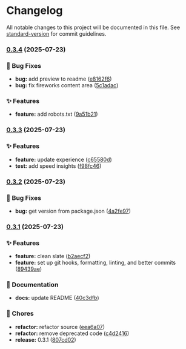 # Changelog

All notable changes to this project will be documented in this file. See [standard-version](https://github.com/conventional-changelog/standard-version) for commit guidelines.

### [0.3.4](https://github.com/engelde/portfolio/compare/v0.3.3...v0.3.4) (2025-07-23)

### 🐛 Bug Fixes

- **bug:** add preview to readme ([e8162f6](https://github.com/engelde/portfolio/commit/e8162f656656900cbb97cdfa8fd88cbbb88db5c7))
- **bug:** fix fireworks content area ([5c1adac](https://github.com/engelde/portfolio/commit/5c1adac4e546cc461b6bbd5c8694e9d8af59d059))

### ✨ Features

- **feature:** add robots.txt ([9a51b21](https://github.com/engelde/portfolio/commit/9a51b21dc9d6a4a02450082eab78971dd9343d49))

### [0.3.3](https://github.com/engelde/portfolio/compare/v0.3.2...v0.3.3) (2025-07-23)

### ✨ Features

- **feature:** update experience ([c65580d](https://github.com/engelde/portfolio/commit/c65580d777a26a038fa9f8f2918d94543ba1bd00))
- **test:** add speed insights ([f98fc46](https://github.com/engelde/portfolio/commit/f98fc465a59c787fd8ac76a5ac7a28c8e5b23f7e))

### [0.3.2](https://github.com/engelde/portfolio/compare/v0.3.1...v0.3.2) (2025-07-23)

### 🐛 Bug Fixes

- **bug:** get version from package.json ([4a2fe97](https://github.com/engelde/portfolio/commit/4a2fe97871571bb67cc645d67875671193a0f3e4))

### [0.3.1](https://github.com/engelde/portfolio/compare/v0.2.6...v0.3.1) (2025-07-23)

### ✨ Features

- **feature:** clean slate ([b2aecf2](https://github.com/engelde/portfolio/commit/b2aecf256b9459c07d56bd51b98f8eb45ce708d7))
- **feature:** set up git hooks, formatting, linting, and better commits ([89439ae](https://github.com/engelde/portfolio/commit/89439aec404241eb8a65b2862b9f6283da7dc41d))

### 📝 Documentation

- **docs:** update README ([40c3dfb](https://github.com/engelde/portfolio/commit/40c3dfbf9b74f1f44ebafaceec19ae93cb743e52))

### 🚚 Chores

- **refactor:** refactor source ([eea6a07](https://github.com/engelde/portfolio/commit/eea6a07786e07aa3e7cb9c3dc43320124daf64bc))
- **refactor:** remove deprecated code ([c4d2416](https://github.com/engelde/portfolio/commit/c4d2416f8b18af0babf3880160e22debf23ee61e))
- **release:** 0.3.1 ([807cd02](https://github.com/engelde/portfolio/commit/807cd028d754ade35f40fab9389a4cd3d8d97e69))
